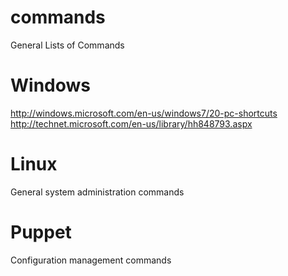 commands
========

General Lists of Commands

# Windows
http://windows.microsoft.com/en-us/windows7/20-pc-shortcuts
http://technet.microsoft.com/en-us/library/hh848793.aspx

# Linux
General system administration commands

# Puppet
Configuration management commands
